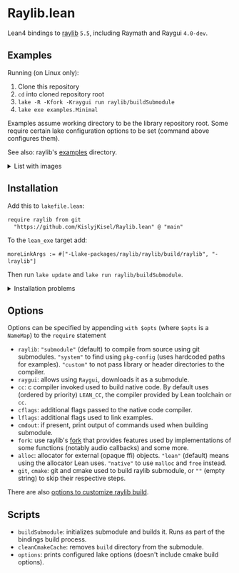 # Raylib.lean

Lean4 bindings to [raylib](https://github.com/raysan5/raylib) `5.5`, including Raymath and Raygui `4.0-dev`.

## Examples

Running (on Linux only):
1. Clone this repository
2. `cd` into cloned repository root
3. `lake -R -Kfork -Kraygui run raylib/buildSubmodule`
4. `lake exe examples.Minimal`

Examples assume working directory to be the library repository root.
Some require certain lake configuration options to be set (command above configures them).

See also: raylib's [examples](https://github.com/raysan5/raylib/tree/master/examples) directory.

<details>
  <summary>List with images</summary>
  <h4>Minimal</h4>
  <a href="./examples/Minimal.lean"><img src="./screenshots/example_minimal.png" width="320" height="240"></a>
  <h4>Raygui</h4>
  <a href="./examples/Gui.lean"><img src="./screenshots/example_gui.png" width="320" height="240"></a>
  <h4>Audio</h4>
  <a href="./examples/Audio.lean"><img src="./screenshots/example_audio.png" width="320" height="150"></a>
  <h4>Video mode</h4>
  <a href="./examples/VideoMode.lean"><img src="./screenshots/example_videomode.png" width="320" height="240"></a>
</details>


## Installation

Add this to `lakefile.lean`:
```
require raylib from git
  "https://github.com/KislyjKisel/Raylib.lean" @ "main"
```

To the `lean_exe` target add:
```
moreLinkArgs := #["-Llake-packages/raylib/raylib/build/raylib", "-lraylib"]
```

Then run `lake update` and `lake run raylib/buildSubmodule`.

<details>
<summary>Installation problems</summary>
<br>

* First build may take some time (around 10-20 minutes) to download raylib.
* On the first build git may return error 128.
  Usually restarting the build or re-cloning the raylib's repo helps.
* By default Lean's built-in C compiler is used to build ffi.
  On Windows it fails due to missing stdlib headers.
  You can use a different C compiler by passing the `cc` option
  with the compilers path (options are described above).
  To build raylib `cmake` and `git` from `PATH` are used.
  If you don't have them in PATH you can provide their paths with options `git` and `cmake`.
  If you want to clone and/or build raylib manually you can provide empty `git` and `cmake` options
  and then run required commands (which can be found in the [lakefile](/lakefile.lean) in `buildRaylibSubmodule`).
  You can also use `raylib` option set to `custom` and provide separately built raylib via the `cflags` options (and `lflags` for examples).
  See [#3](https://github.com/KislyjKisel/Raylib.lean/issues/3) and [#5](https://github.com/KislyjKisel/Raylib.lean/issues/5).

</details>


## Options

Options can be specified by appending `with $opts` (where `$opts` is a `NameMap`) to the `require` statement

* `raylib`:
  `"submodule"` (default) to compile from source using git submodules.
  `"system"` to find using `pkg-config` (uses hardcoded paths for examples).
  `"custom"` to not pass library or header directories to the compiler.
* `raygui`: allows using `Raygui`, downloads it as a submodule.
* `cc`: c compiler invoked used to build native code.
  By default uses (ordered by priority) `LEAN_CC`, the compiler provided by Lean toolchain or `cc`.
* `cflags`: additional flags passed to the native code compiler.
* `lflags`: additional flags used to link examples.
* `cmdout`: if present, print output of commands used when building submodule.
* `fork`: use raylib's [fork](https://github.com/KislyjKisel/raylib) that provides features used by
  implementations of some functions (notably audio callbacks) and some more.
* `alloc`: allocator for external (opaque ffi) objects.
  `"lean"` (default) means using the allocator Lean uses.
  `"native"` to use `malloc` and `free` instead.
* `git`, `cmake`: git and cmake used to build raylib submodule, or `""` (empty string) to skip their respective steps.

There are also [options to customize raylib build](options.md).


## Scripts

* `buildSubmodule`: initializes submodule and builds it. Runs as part of the bindings build process.
* `cleanCmakeCache`: removes `build` directory from the submodule.
* `options`: prints configured lake options (doesn't include cmake build options).
